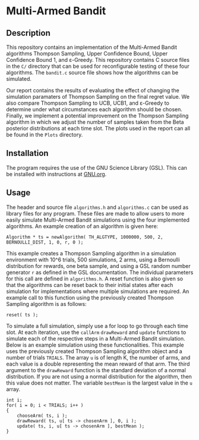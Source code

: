 # Multi-Armed Bandit
## Description
This repository contains an implementation of the Multi-Armed Bandit algorithms Thompson Sampling, Upper Confidence Bound, Upper Confidence Bound 1, and ε-Greedy. This repository contains C source files in the `C/` directory that can be used for reconfigurable testing of these four algorithms. The `bandit.c` source file shows how the algorithms can be simulated.

Our report contains the results of evaluating the effect of changing the simulation paramaters of Thompson Sampling on the final regret value. We also compare Thompson Sampling to UCB, UCB1, and ε-Greedy to determine under what circumstances each algorithm should be chosen. Finally, we implement a potential improvement on the Thompson Sampling algorithm in which we adjust the number of samples taken from the Beta posterior distributions at each time slot. The plots used in the report can all be found in the `Plots` directory.

## Installation
The program requires the use of the GNU Science Library (GSL). This can be installed with instructions at [GNU.org](https://www.gnu.org/software/gsl/).

## Usage
The header and source file `algorithms.h` and `algorithms.c` can be used as library files for any program. These files are made to allow users to more easily simulate Multi-Armed Bandit simulations using the four implemented algorithms. An example creation of an algorithm is given here:

    Algorithm * ts = newAlgorithm( TH_ALGTYPE, 1000000, 500, 2, BERNOULLI_DIST, 1, 0, r, 0 );

This example creates a Thompson Sampling algorithm in a simulation environment with 10^6 trials, 500 simulations, 2 arms, using a Bernoulli distribution for rewards, one beta sample, and using a GSL random number generator `r` as defined in the GSL documentation. The individual parameters for this call are defined in `algorithms.h`. A reset function is also given so that the algorithms can be reset back to their initial states after each simulation for implementations where multiple simulations are required. An example call to this function using the previously created Thompson Sampling algorithm is as follows:

    reset( ts );

To simulate a full simulation, simply use a for loop to go through each time slot. At each iteration, use the `callArm` `drawReward` and `update` functions to simulate each of the respective steps in a Multi-Armed Bandit simulation. Below is an example simulation using these functionalities. This example uses the previously created Thompson Sampling algorithm object and a number of trials `TRIALS`. The array `u` is of length K, the number of arms, and each value is a double representing the mean reward of that arm. The third argument to the `drawReward` function is the standard deviation of a normal distribution. If you are not using a normal distribution for the algorithm, then this value does not matter. The variable `bestMean` is the largest value in the `u` array. 

```
int i;
for( i = 0; i < TRIALS; i++ )
{
	chooseArm( ts, i );
	drawReward( ts, u[ ts -> chosenArm ], 0, i );
	update( ts, i, u[ ts -> chosenArm ], bestMean );
}
```
